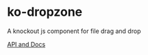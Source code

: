 # ko-dropzone
A knockout js component for file drag and drop

[API and Docs](https://matthewnitschke.github.io/ko-dropzone/index.html)
